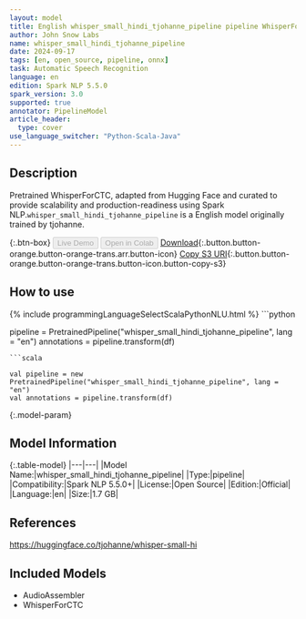 ```yaml
---
layout: model
title: English whisper_small_hindi_tjohanne_pipeline pipeline WhisperForCTC from tjohanne
author: John Snow Labs
name: whisper_small_hindi_tjohanne_pipeline
date: 2024-09-17
tags: [en, open_source, pipeline, onnx]
task: Automatic Speech Recognition
language: en
edition: Spark NLP 5.5.0
spark_version: 3.0
supported: true
annotator: PipelineModel
article_header:
  type: cover
use_language_switcher: "Python-Scala-Java"
---
```


## Description

Pretrained WhisperForCTC, adapted from Hugging Face and curated to provide scalability and production-readiness using Spark NLP.`whisper_small_hindi_tjohanne_pipeline` is a English model originally trained by tjohanne.

{:.btn-box}
<button class="button button-orange" disabled>Live Demo</button>
<button class="button button-orange" disabled>Open in Colab</button>
[Download](https://s3.amazonaws.com/auxdata.johnsnowlabs.com/public/models/whisper_small_hindi_tjohanne_pipeline_en_5.5.0_3.0_1726550102610.zip){:.button.button-orange.button-orange-trans.arr.button-icon}
[Copy S3 URI](s3://auxdata.johnsnowlabs.com/public/models/whisper_small_hindi_tjohanne_pipeline_en_5.5.0_3.0_1726550102610.zip){:.button.button-orange.button-orange-trans.button-icon.button-copy-s3}

## How to use



<div class="tabs-box" markdown="1">
{% include programmingLanguageSelectScalaPythonNLU.html %}
```python

pipeline = PretrainedPipeline("whisper_small_hindi_tjohanne_pipeline", lang = "en")
annotations =  pipeline.transform(df)   

```
```scala

val pipeline = new PretrainedPipeline("whisper_small_hindi_tjohanne_pipeline", lang = "en")
val annotations = pipeline.transform(df)

```
</div>

{:.model-param}
## Model Information

{:.table-model}
|---|---|
|Model Name:|whisper_small_hindi_tjohanne_pipeline|
|Type:|pipeline|
|Compatibility:|Spark NLP 5.5.0+|
|License:|Open Source|
|Edition:|Official|
|Language:|en|
|Size:|1.7 GB|

## References

https://huggingface.co/tjohanne/whisper-small-hi

## Included Models

- AudioAssembler
- WhisperForCTC